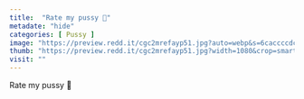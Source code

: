 ```yaml
---
title:  "Rate my pussy 👅"
metadate: "hide"
categories: [ Pussy ]
image: "https://preview.redd.it/cgc2mrefayp51.jpg?auto=webp&s=6caccccdc9b3967ad851d294f55ffb28d3ff7036"
thumb: "https://preview.redd.it/cgc2mrefayp51.jpg?width=1080&crop=smart&auto=webp&s=4aeae20009c406d3a91319c7763af988236cb8ed"
visit: ""
---
```

Rate my pussy 👅
